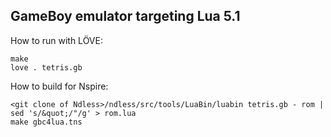 GameBoy emulator targeting Lua 5.1
----------------------------------

How to run with LÖVE:

```
make
love . tetris.gb
```

How to build for Nspire:

```
<git clone of Ndless>/ndless/src/tools/LuaBin/luabin tetris.gb - rom | sed 's/&quot;/"/g' > rom.lua
make gbc4lua.tns
```
